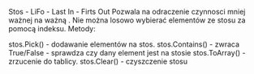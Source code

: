 ﻿Stos -  LiFo - Last In - Firts Out 
Pozwala na odraczenie czynnosci mniej ważnej na ważną . 
Nie można losowo wybierać elementów ze stosu za pomocą indeksu. 
Metody:

stos.Pick() - dodawanie elementów na stos.
stos.Contains() -  zwraca True/False - sprawdza czy dany element jest na stosie
stos.ToArray() -  zrzucenie do tablicy. 
stos.Clear() - czyszczenie stosu
